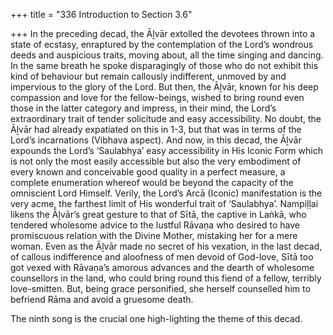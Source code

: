 +++
title = "336 Introduction to Section 3.6"

+++
In the preceding decad, the Āḻvār extolled the devotees thrown into a state of ecstasy, enraptured by the contemplation of the Lord’s wondrous deeds and auspicious traits, moving about, all the time singing and dancing. In the same breath he spoke disparagingly of those who do not exhibit this kind of behaviour but remain callously indifferent, unmoved by and impervious to the glory of the Lord. But then, the Āḻvār, known for his deep compassion and love for the fellow-beings, wished to bring round even those in the latter category and impress, in their mind, the Lord’s extraordinary trait of tender solicitude and easy accessibility. No doubt, the Āḻvār had already expatiated on this in 1-3, but that was in terms of the Lord’s incarnations (Vibhava aspect). And now, in this decad, the Āḻvār expounds the Lord’s ‘Saulabhya’ easy accessibility in His Iconic Form which is not only the most easily accessible but also the very embodiment of every known and conceivable good quality in a perfect measure, a complete enumeration whereof would be beyond the capacity of the omniscient Lord Himself. Verily, the Lord’s Arcā (Iconic) manifestation is the very acme, the farthest limit of His wonderful trait of ‘Saulabhya’. Nampiḷḷai likens the Āḻvār’s great gesture to that of Sītā, the captive in Laṅkā, who tendered wholesome advice to the lustful Rāvaṇa who desired to have promiscuous relation with the Divine Mother, mistaking her for a mere woman. Even as the Āḻvār made no secret of his vexation, in the last decad, of callous indifference and aloofness of men devoid of God-love, Sītā too got vexed with Rāvaṇa’s amorous advances and the dearth of wholesome counsellors in the land, who could bring round this fiend of a fellow, terribly love-smitten. But, being grace personified, she herself counselled him to befriend Rāma and avoid a gruesome death.

The ninth song is the crucial one high-lighting the theme of this decad.


